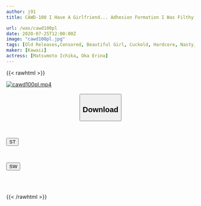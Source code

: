 ```yaml
---
author: j91
title: CAWD-100 I Have A Girlfriend... Adhesion Formation I Was Filthy By A Reverse 3P And I Was Shaken For A Long Time From Morning Till Night, And I Was Ejaculated Plenty Ichika Matsumoto Erina Oka

url: /was/cawd100pl
date: 2020-07-25T12:00:00Z
image: "cawd100pl.jpg"
tags: [Old Releases,Censored, Beautiful Girl, Cuckold, Hardcore, Nasty, Slut, Subjectivity]
maker: [Kawaii]
actress: [Matsumoto Ichika, Oka Erina]
---
```



{{< rawhtml >}}

<div class="video" data-videoid="eLqOzxwgRQFYavk">
    <a href="javascript:;">
        <img src="/was/cawd100pl/cawd100pl.jpg" width="WIDTH" height="HEIGHT" alt="cawd100pl.mp4" loading="lazy">
    </a>
</div>

<script type="text/javascript" src="https://j91.asia/asset/on-demand-st.js"></script>

<br>
  <link rel="stylesheet" href="https://j91.asia/asset/bs5.css">
  
  <center>
  <button class="btn btn-primary" type="button" data-bs-toggle="collapse" data-bs-target=".multi-collapse" aria-expanded="false" aria-controls="multiCollapseExample1 multiCollapseExample2"><h2>Download</h2></button></center>
</p>
<div class="row">
  <div class="col">
    <div class="collapse multi-collapse" id="multiCollapseExample1">
      <div class="card card-body">
	      	      <br>
<div class="buttons">  
<p><a href="https://streamtape.to/v/eLqOzxwgRQFYavk" target="_blank"><button class="btn-hover color-3"><i class="fa fa-download"></i> ST</button></a></p></div>
    </div>
  </div>
</div>
  <div class="col">
    <div class="collapse multi-collapse" id="multiCollapseExample2">
      <div class="card card-body">
	      <br>
<div class="buttons">
<p><a href="https://cdnwish.com/5rbyg05ehmm6" target="_blank"><button class="btn-hover color-2"><i class="fa fa-download"></i> SW</button></a></p></div>
<br><br>
      </div>
    </div>
  </div>
</div>

{{< /rawhtml >}}